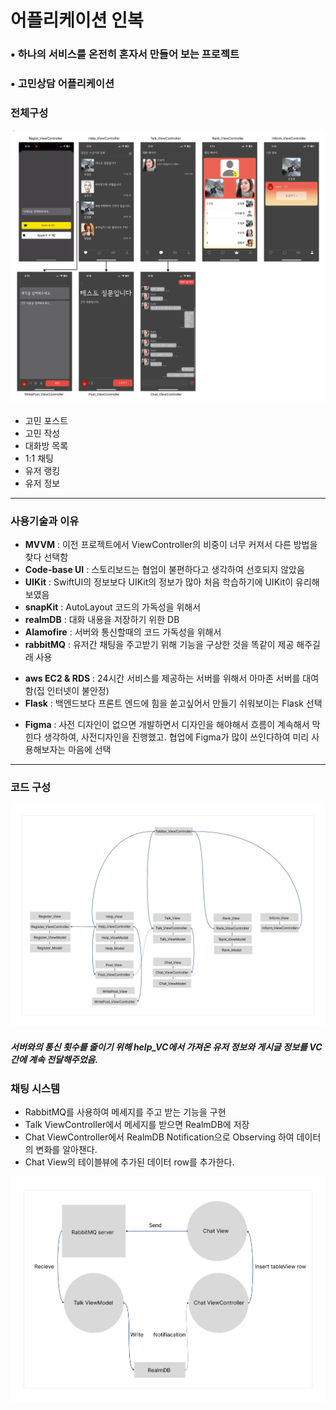 <h1>어플리케이션 인복</h1>
<h3>&#8226; 하나의 서비스를 온전히 혼자서 만들어 보는 프로젝트</h3>
<h3>&#8226; 고민상담 어플리케이션</h3>
<body> 
    <h3>전체구성</h3>
    <img src="Section 1.png" alt="전체 구성">
    <ul>
        <li>고민 포스트</li>
        <li>고민 작성</li>
        <li>대화방 목록</li>
        <li>1:1 채팅</li>
        <li>유저 랭킹</li>
        <li>유저 정보</li>
    </ul>
    <hr>
    <h3>사용기술과 이유</h3>
    <ul>
        <li><b>MVVM</b> : 이전 프로젝트에서 ViewController의 비중이 너무 커져서 다른 방법을 찾다 선택함</li>
        <li><b>Code-base UI</b> : 스토리보드는 협업이 불편하다고 생각하여 선호되지 않았음</li>
        <li><b>UIKit</b> : SwiftUI의 정보보다 UIKit의 정보가 많아 처음 학습하기에 UIKit이 유리해보였음</li>
        <li><b>snapKit</b> : AutoLayout 코드의 가독성을 위해서</li>
        <li><b>realmDB</b> : 대화 내용을 저장하기 위한 DB</li>
        <li><b>Alamofire</b> : 서버와 통신할때의 코드 가독성을 위해서</li>
        <li><b>rabbitMQ</b> : 유저간 채팅을 주고받기 위해 기능을 구상한 것을 똑같이 제공 해주길래 사용</li>
    </ul>
    <ul>
        <li><b>aws EC2 & RDS</b> : 24시간 서비스를 제공하는 서버를 위해서 아마존 서버를 대여함(집 인터넷이 불안정)</li>
        <li><b>Flask</b> : 백엔드보다 프론트 엔드에 힘을 쏟고싶어서 만들기 쉬워보이는 Flask 선택</li>
    </ul>
    <ul>
        <li><b>Figma</b> : 사전 디자인이 없으면 개발하면서 디자인을 해야해서 흐름이 계속해서 막힌다 생각하여, 사전디자인을 진행했고.
        협업에 Figma가 많이 쓰인다하여 미리 사용해보자는 마음에 선택
        </li>
    </ul>
    <hr>
    <h3>코드 구성</h3>
    <img src="Code.jpg" alt="코드 구성">
    <h5>서버와의 통신 횟수를 줄이기 위해 help_VC에서 가져온 유저 정보와 게시글 정보를 VC간에 계속 전달해주었음.</h5>
    <h3>채팅 시스템</h3>
    <ul>
        <li>RabbitMQ를 사용하여 메세지를 주고 받는 기능을 구현</li>
        <li>Talk ViewController에서 메세지를 받으면 RealmDB에 저장</li>
        <li>Chat ViewController에서 RealmDB Notification으로 Observing 하여 데이터의 변화를 알아챈다.</li>
        <li>Chat View의 테이블뷰에 추가된 데이터 row를 추가한다.</li>
    </ul>
    <img src="Chatting system.jpg" alt="채팅 시트템">
</body>
